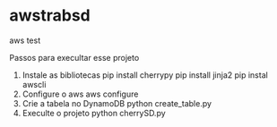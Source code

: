 # awstrabsd
aws test

Passos para execultar esse projeto

1. Instale as bibliotecas
	pip install cherrypy
	pip install jinja2
	pip instal awscli
2. Configure o aws
	aws configure
3. Crie a tabela no DynamoDB
	python create_table.py
4. Execulte o projeto
	python cherrySD.py
